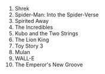 1. Shrek
2. Spider-Man: Into the Spider-Verse
3. Spirited Away
4. The Incredibles
5. Kubo and the Two Strings
6. The Lion King
7. Toy Story 3
8. Mulan
9. WALL-E
10. The Emperor's New Groove
